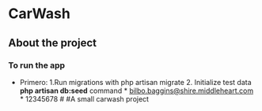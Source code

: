 # CarWash

## About the project

### To run the app

* Primero:
    1.Run migrations with php artisan migrate
    2. Initialize test data **php artisan db:seed** command
        * bilbo.baggins@shire.middleheart.com
        * 12345678
#   #A small carwash project
 
 
